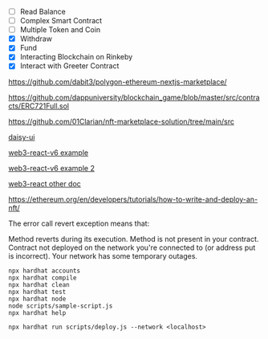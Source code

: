 - [ ] Read Balance
- [ ] Complex Smart Contract
- [ ] Multiple Token and Coin
- [x] Withdraw
- [x] Fund
- [x] Interacting Blockchain on Rinkeby
- [x] Interact with Greeter Contract

https://github.com/dabit3/polygon-ethereum-nextjs-marketplace/

https://github.com/dappuniversity/blockchain_game/blob/master/src/contracts/ERC721Full.sol

https://github.com/01Clarian/nft-marketplace-solution/tree/main/src

[daisy-ui](https://daisyui.com/components/button)

[web3-react-v6 example](https://codesandbox.io/s/8rg3h)

[web3-react-v6 example 2](https://codesandbox.io/s/wonderful-grothendieck-1z81r?file=/pages/index.tsx)

[web3-react other doc](https://hackmd.io/Ykpp1MWLTjixIZG2ZJEShA#connector)

https://ethereum.org/en/developers/tutorials/how-to-write-and-deploy-an-nft/

The error call revert exception means that:

Method reverts during its execution.
Method is not present in your contract.
Contract not deployed on the network you're connected to (or address put is incorrect).
Your network has some temporary outages.

```shell
npx hardhat accounts
npx hardhat compile
npx hardhat clean
npx hardhat test
npx hardhat node
node scripts/sample-script.js
npx hardhat help

npx hardhat run scripts/deploy.js --network <localhost>
```
